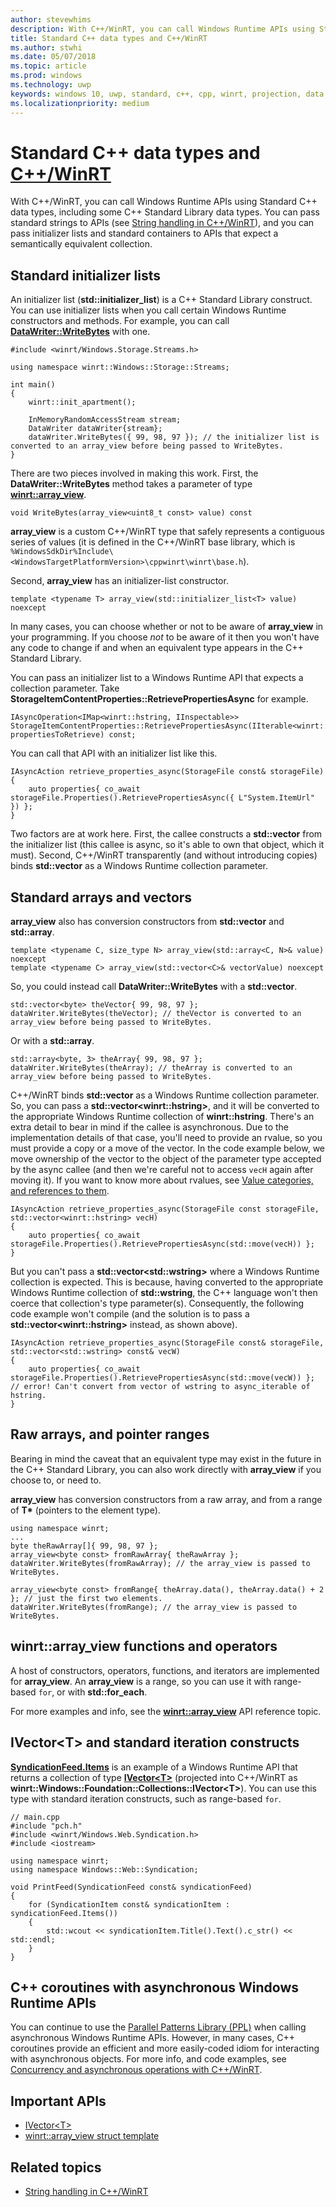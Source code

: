 ```yaml
---
author: stevewhims
description: With C++/WinRT, you can call Windows Runtime APIs using Standard C++ data types.
title: Standard C++ data types and C++/WinRT
ms.author: stwhi
ms.date: 05/07/2018
ms.topic: article
ms.prod: windows
ms.technology: uwp
keywords: windows 10, uwp, standard, c++, cpp, winrt, projection, data, types
ms.localizationpriority: medium
---
```


# Standard C++ data types and [C++/WinRT](/windows/uwp/cpp-and-winrt-apis/intro-to-using-cpp-with-winrt)
With C++/WinRT, you can call Windows Runtime APIs using Standard C++ data types, including some C++ Standard Library data types. You can pass standard strings to APIs (see [String handling in C++/WinRT](strings.md)), and you can pass initializer lists and standard containers to APIs that expect a semantically equivalent collection.

## Standard initializer lists
An initializer list (**std::initializer_list**) is a C++ Standard Library construct. You can use initializer lists when you call certain Windows Runtime constructors and methods. For example, you can call [**DataWriter::WriteBytes**](/uwp/api/windows.storage.streams.datawriter.writebytes) with one.

```cppwinrt
#include <winrt/Windows.Storage.Streams.h>

using namespace winrt::Windows::Storage::Streams;

int main()
{
    winrt::init_apartment();

    InMemoryRandomAccessStream stream;
    DataWriter dataWriter{stream};
    dataWriter.WriteBytes({ 99, 98, 97 }); // the initializer list is converted to an array_view before being passed to WriteBytes.
}
```

There are two pieces involved in making this work. First, the **DataWriter::WriteBytes** method takes a parameter of type [**winrt::array_view**](/uwp/cpp-ref-for-winrt/array-view).

```cppwinrt
void WriteBytes(array_view<uint8_t const> value) const
```

 **array_view** is a custom C++/WinRT type that safely represents a contiguous series of values (it is defined in the C++/WinRT base library, which is `%WindowsSdkDir%Include\<WindowsTargetPlatformVersion>\cppwinrt\winrt\base.h`).

Second, **array_view** has an initializer-list constructor.

```cppwinrt
template <typename T> array_view(std::initializer_list<T> value) noexcept
```

In many cases, you can choose whether or not to be aware of **array_view** in your programming. If you choose *not* to be aware of it then you won't have any code to change if and when an equivalent type appears in the C++ Standard Library.

You can pass an initializer list to a Windows Runtime API that expects a collection parameter. Take **StorageItemContentProperties::RetrievePropertiesAsync** for example.

```cppwinrt
IAsyncOperation<IMap<winrt::hstring, IInspectable>> StorageItemContentProperties::RetrievePropertiesAsync(IIterable<winrt::hstring> propertiesToRetrieve) const;
```

You can call that API with an initializer list like this.

```cppwinrt
IAsyncAction retrieve_properties_async(StorageFile const& storageFile)
{
    auto properties{ co_await storageFile.Properties().RetrievePropertiesAsync({ L"System.ItemUrl" }) };
}
```

Two factors are at work here. First, the callee constructs a **std::vector** from the initializer list (this callee is async, so it's able to own that object, which it must). Second, C++/WinRT transparently (and without introducing copies) binds **std::vector** as a Windows Runtime collection parameter.

## Standard arrays and vectors
**array_view** also has conversion constructors from **std::vector** and **std::array**.

```cppwinrt
template <typename C, size_type N> array_view(std::array<C, N>& value) noexcept
template <typename C> array_view(std::vector<C>& vectorValue) noexcept
```

So, you could instead call **DataWriter::WriteBytes** with a **std::vector**.

```cppwinrt
std::vector<byte> theVector{ 99, 98, 97 };
dataWriter.WriteBytes(theVector); // theVector is converted to an array_view before being passed to WriteBytes.
```

Or with a **std::array**.

```cppwinrt
std::array<byte, 3> theArray{ 99, 98, 97 };
dataWriter.WriteBytes(theArray); // theArray is converted to an array_view before being passed to WriteBytes.
```

C++/WinRT binds **std::vector** as a Windows Runtime collection parameter. So, you can pass a **std::vector&lt;winrt::hstring&gt;**, and it will be converted to the appropriate Windows Runtime collection of **winrt::hstring**. There's an extra detail to bear in mind if the callee is asynchronous. Due to the implementation details of that case, you'll need to provide an rvalue, so you must provide a copy or a move of the vector. In the code example below, we move ownership of the vector to the object of the parameter type accepted by the async callee (and then we're careful not to access `vecH` again after moving it). If you want to know more about rvalues, see [Value categories, and references to them](cpp-value-categories.md).

```cppwinrt
IAsyncAction retrieve_properties_async(StorageFile const storageFile, std::vector<winrt::hstring> vecH)
{
	auto properties{ co_await storageFile.Properties().RetrievePropertiesAsync(std::move(vecH)) };
}
```

But you can't pass a **std::vector&lt;std::wstring&gt;** where a Windows Runtime collection is expected. This is because, having converted to the appropriate Windows Runtime collection of **std::wstring**, the C++ language won't then coerce that collection's type parameter(s). Consequently, the following code example won't compile (and the solution is to pass a **std::vector&lt;winrt::hstring&gt;** instead, as shown above).

```cppwinrt
IAsyncAction retrieve_properties_async(StorageFile const& storageFile, std::vector<std::wstring> const& vecW)
{
    auto properties{ co_await storageFile.Properties().RetrievePropertiesAsync(std::move(vecW)) }; // error! Can't convert from vector of wstring to async_iterable of hstring.
}
```

## Raw arrays, and pointer ranges
Bearing in mind the caveat that an equivalent type may exist in the future in the C++ Standard Library, you can also work directly with **array_view** if you choose to, or need to.

**array_view** has conversion constructors from a raw array, and from a range of **T&ast;** (pointers to the element type).

```cppwinrt
using namespace winrt;
...
byte theRawArray[]{ 99, 98, 97 };
array_view<byte const> fromRawArray{ theRawArray };
dataWriter.WriteBytes(fromRawArray); // the array_view is passed to WriteBytes.

array_view<byte const> fromRange{ theArray.data(), theArray.data() + 2 }; // just the first two elements.
dataWriter.WriteBytes(fromRange); // the array_view is passed to WriteBytes.
```

## winrt::array_view functions and operators
A host of constructors, operators, functions, and iterators are implemented for **array_view**. An **array_view** is a range, so you can use it with range-based `for`, or with **std::for_each**.

For more examples and info, see the [**winrt::array_view**](/uwp/cpp-ref-for-winrt/array-view) API reference topic.

## **IVector&lt;T&gt;** and standard iteration constructs
[**SyndicationFeed.Items**](/uwp/api/windows.web.syndication.syndicationfeed.items) is an example of a Windows Runtime API that returns a collection of type [**IVector&lt;T&gt;**](/uwp/api/windows.foundation.collections.ivector_t_) (projected into C++/WinRT as **winrt::Windows::Foundation::Collections::IVector&lt;T&gt;**). You can use this type with standard iteration constructs, such as range-based `for`.

```cppwinrt
// main.cpp
#include "pch.h"
#include <winrt/Windows.Web.Syndication.h>
#include <iostream>

using namespace winrt;
using namespace Windows::Web::Syndication;

void PrintFeed(SyndicationFeed const& syndicationFeed)
{
    for (SyndicationItem const& syndicationItem : syndicationFeed.Items())
    {
        std::wcout << syndicationItem.Title().Text().c_str() << std::endl;
    }
}
```

## C++ coroutines with asynchronous Windows Runtime APIs
You can continue to use the [Parallel Patterns Library (PPL)](/cpp/parallel/concrt/parallel-patterns-library-ppl) when calling asynchronous Windows Runtime APIs. However, in many cases, C++ coroutines provide an efficient and more easily-coded idiom for interacting with asynchronous objects. For more info, and code examples, see [Concurrency and asynchronous operations with C++/WinRT](concurrency.md).

## Important APIs
* [IVector&lt;T&gt;](/uwp/api/windows.foundation.collections.ivector_t_)
* [winrt::array_view struct template](/uwp/cpp-ref-for-winrt/array-view)

## Related topics
* [String handling in C++/WinRT](strings.md)
